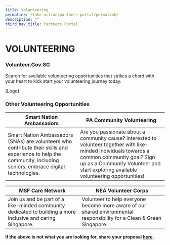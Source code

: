 ```yaml
---
title: Volunteering
permalink: /take-action/partners-portal/permalink/
description: ""
third_nav_title: Partners Portal
---
```

# VOLUNTEERING

### Volunteer.Gov.SG

Search for available volunteering opportunities that strikes a chord with your heart to kick start your volunteering journey today.

[Logo]

### Other Volunteering Opportunities

| Smart Nation Ambassadors | PA Community Volunteering |
| --- | - | 
| Smart Nation Ambassadors (SNAs) are volunteers who contribute their skills and experience to help the community, including seniors, embrace digital technologies.| Are you passionate about a community cause? Interested to volunteer together with like-minded individuals towards a common community goal? Sign up as a Community Volunteer and start exploring available volunteering opportunities!| 

| MSF Care Network | NEA Volunteer Corps|
| --- | - | 
| Join us and be part of a like-minded community dedicated to building a more inclusive and caring Singapore.| Volunteer to help everyone become more aware of our shared environmental responsibility for a Clean & Green Singapore.|



**If the above is not what you are looking for, share your proposal [here](https://go.gov.sg/sgpostageform).**